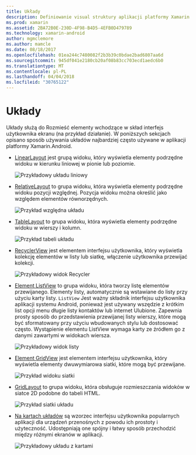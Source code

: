 ```yaml
---
title: Układy
description: Definiowanie visual struktury aplikacji platformy Xamarin.Android
ms.prod: xamarin
ms.assetid: 2BA72B0E-230D-4F98-B4D5-4EFB0D479789
ms.technology: xamarin-android
author: mgmclemore
ms.author: mamcle
ms.date: 08/18/2017
ms.openlocfilehash: 01ea244c7480082f2b3b39c0bdae2bad6807aa6d
ms.sourcegitcommit: 945df041e2180cb20af08b83cc703ecd1aedc6b0
ms.translationtype: MT
ms.contentlocale: pl-PL
ms.lasthandoff: 04/04/2018
ms.locfileid: "30765122"
---
```

# <a name="layouts"></a>Układy

Układy służą do Rozmieść elementy wchodzące w skład interfejs użytkownika ekranu (na przykład działanie). W poniższych sekcjach opisano sposób używania układów najbardziej często używane w aplikacji platformy Xamarin.Android.

-   [LinearLayout](~/android/user-interface/layouts/linear-layout.md) jest grupą widoku, który wyświetla elementy podrzędne widoku w kierunku liniowej w pionie lub poziomie.

    ![Przykładowy układu liniowy](images/linear-layout.png)

-   [RelativeLayout](~/android/user-interface/layouts/relative-layout.md) to grupa widoku, która wyświetla elementy podrzędne widoku pozycji względnej. Pozycja widoku można określić jako względem elementów równorzędnych.

    ![Przykład względna układu](images/relative-layout.png)

-   [TableLayout](~/android/user-interface/layouts/table-layout.md) to grupa widoku, która wyświetla elementy podrzędne widoku w wierszy i kolumn.

    ![Przykład tabeli układu](images/table-layout.png)

-   [RecyclerView](~/android/user-interface/layouts/recycler-view/index.md) jest elementem interfejsu użytkownika, który wyświetla kolekcję elementów w listy lub siatkę, włączenie użytkownika przewijać kolekcji.

    ![Przykładowy widok Recycler](images/recycler-view.png)

-   [Element ListView](~/android/user-interface/layouts/list-view/index.md) to grupa widoku, która tworzy listę elementów przewijanego. Elementy listy, automatycznie są wstawiane do listy przy użyciu karty listy. `ListView` Jest ważny składnik interfejsu użytkownika aplikacji systemu Android, ponieważ jest używany wszędzie z krótkim list opcji menu długie listy kontaktów lub internet Ulubione. Zapewnia prosty sposób do przedstawienia przewijanej listy wierszy, które mogą być sformatowany przy użyciu wbudowanych stylu lub dostosować często. Wystąpienie elementu ListView wymaga karty ze źródłem go z danymi zawartymi w widokach wiersza.

    ![Przykładowy widok listy](images/list-view.png)

-   [Element GridView](~/android/user-interface/layouts/grid-view.md) jest elementem interfejsu użytkownika, który wyświetla elementy dwuwymiarowa siatki, które mogą być przewijane.

    ![Przykład widoku siatki](images/grid-view.png)

-   [GridLayout](~/android/user-interface/layouts/grid-layout.md) to grupa widoku, która obsługuje rozmieszczania widoków w siatce 2D podobne do tabeli HTML.

    ![Przykład siatki układu](images/grid-layout.png)

-   [Na kartach układów](~/android/user-interface/layouts/tab-layout/index.md) są wzorzec interfejsu użytkownika popularnych aplikacji dla urządzeń przenośnych z powodu ich prostoty i użyteczność. Udostępniają one spójny i łatwy sposób przechodzić między różnymi ekranów w aplikacji.

    ![Przykładowy układu z kartami](images/tabbed-layout.png)
 
